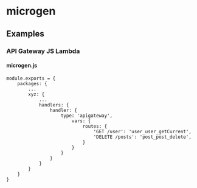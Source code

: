 # microgen

## Examples

### API Gateway JS Lambda

#### microgen.js

    module.exports = {
        packages: {
            ...
            xyz: {
                ...
                handlers: {
                    handler: {
                        type: 'apigateway',
                            vars: {
                                routes: {
                                    'GET /user': 'user_user_getCurrent',
                                    'DELETE /posts': 'post_post_delete',
                                }
                            }
                        }
                    }
                }
            }
        }
    }